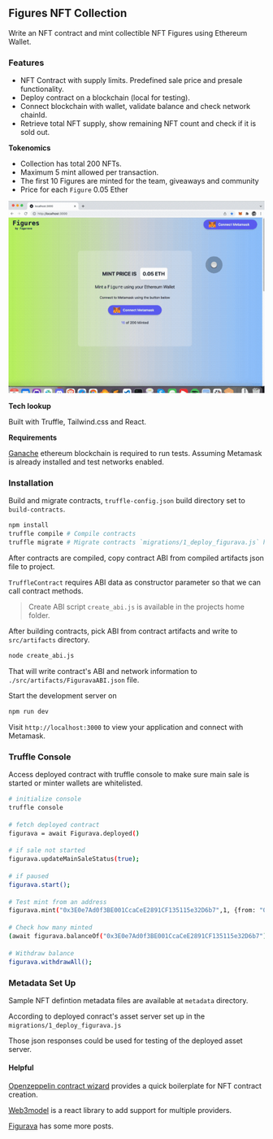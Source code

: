 ## Figures NFT Collection

Write an NFT contract and mint collectible NFT Figures using Ethereum Wallet.

### Features
- NFT Contract with supply limits. Predefined sale price and presale functionality.
- Deploy contract on a blockchain (local for testing). 
- Connect blockchain with wallet, validate balance and check network chainId.
- Retrieve total NFT supply, show remaining NFT count and check if it is sold out.

**Tokenomics**

- Collection has total 200 NFTs. 
- Maximum 5 mint allowed per transaction. 
- The first 10 Figures are minted for the team, giveaways and community
- Price for each `Figure` 0.05 Ether

![screenflow](screenflow.gif)

**Tech lookup**

Built with Truffle, Tailwind.css and React.

**Requirements**

 [Ganache](https://trufflesuite.com/ganache/) ethereum blockchain is required to run tests.
Assuming Metamask is already installed and test networks enabled.

### Installation

Build and migrate contracts, `truffle-config.json` build directory set to `build-contracts`.

```bash
npm install
truffle compile # Compile contracts
truffle migrate # Migrate contracts `migrations/1_deploy_figurava.js` has initial config
```

After contracts are compiled,  copy contract ABI from compiled artifacts json file to project.

 `TruffleContract` requires ABI data as constructor parameter so that we can call contract methods.

>  Create ABI script `create_abi.js` is available in the projects home folder.

After building contracts, pick ABI from contract artifacts and write to `src/artifacts` directory.

```bash
node create_abi.js
```

That will write contract's ABI and network information to `./src/artifacts/FiguravaABI.json` file.



Start the development server on

```bash
npm run dev
```
Visit `http://localhost:3000` to view your application and connect with Metamask.



### Truffle Console

Access deployed contract with truffle console to make sure main sale is started or minter wallets are whitelisted.

```bash
# initialize console
truffle console

# fetch deployed contract
figurava = await Figurava.deployed()

# if sale not started
figurava.updateMainSaleStatus(true);

# if paused
figurava.start();

# Test mint from an address
figurava.mint("0x3E0e7Ad0f3BE001CcaCeE2891CF135115e32D6b7",1, {from: "0x3E0e7Ad0f3BE001CcaCeE2891CF135115e32D6b7", value: web3.utils.toHex(web3.utils.toWei('0.05', 'ether'))})

# Check how many minted
(await figurava.balanceOf("0x3E0e7Ad0f3BE001CcaCeE2891CF135115e32D6b7")).toString()

# Withdraw balance
figurava.withdrawAll();
```

### Metadata Set Up

Sample NFT defintion metadata files are available at  `metadata` directory.

According to deployed conract's asset server set up in the `migrations/1_deploy_figurava.js`

Those json responses could be used for testing of the deployed asset server.

#### Helpful

[Openzeppelin contract wizard](https://docs.openzeppelin.com/contracts/4.x/wizard) provides a quick boilerplate for NFT contract creation.

[Web3model](https://github.com/Web3Modal/web3modal) is a react library to add support for multiple providers.

[Figurava](https://figurava.com) has some more posts.

